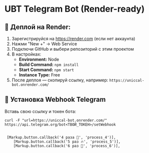 # UBT Telegram Bot (Render-ready)

## 🚀 Деплой на Render:

1. Зарегистрируйся на https://render.com (если нет аккаунта)
2. Нажми "New +" → Web Service
3. Подключи GitHub и выбери репозиторий с этим проектом
4. В настройках:
   - **Environment:** Node
   - **Build Command:** `npm install`
   - **Start Command:** `npm start`
   - **Instance Type:** Free
5. После деплоя — скопируй ссылку, например: `https://uniccal-bot.onrender.com/`

## 🤖 Установка Webhook Telegram

Вставь свою ссылку и токен бота:

```
curl -F "url=https://uniccal-bot.onrender.com/" https://api.telegram.org/bot<ТВОЙ_ТОКЕН>/setWebhook


 [Markup.button.callback('4 раза 💪', 'process_4')],
    [Markup.button.callback('5 раз 🔥', 'process_5')],
    [Markup.button.callback('6 раз 🚀', 'process_6')],
```
